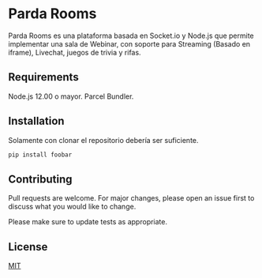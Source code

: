 # Parda Rooms 

Parda Rooms es una plataforma basada en Socket.io y Node.js que permite implementar una sala de Webinar, con soporte para Streaming (Basado en iframe), Livechat, juegos de trivia y rifas. 

## Requirements

Node.js 12.00 o mayor. 
Parcel Bundler. 

## Installation

Solamente con clonar el repositorio debería ser suficiente.

```bash
pip install foobar
```

## Contributing
Pull requests are welcome. For major changes, please open an issue first to discuss what you would like to change.

Please make sure to update tests as appropriate.

## License
[MIT](https://choosealicense.com/licenses/mit/)